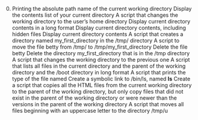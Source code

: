 0. Printing the absolute path name of the current working directory
Display the contents list of your current directory
A script that changes the working directory to the user’s home directory
Display current directory contents in a long format
Display current directory contents, including hidden files
Display current directory contents
A script that creates a directory named my_first_directory in the /tmp/ directory
A script to move the file betty from /tmp/ to /tmp/my_first_directory
Delete the file betty
Delete the directory my_first_directory that is in the /tmp directory
A script that changes the working directory to the previous one
A script that lists all files in the current directory and the parent of the working directory and the /boot directory in long format
A script that prints the type of the file named
Create a symbolic link to /bin/ls, named __ls__
Create a script that copies all the HTML files from the current working directory to the parent of the working directory, but only copy files that did not exist in the parent of the working directory or were newer than the versions in the parent of the working directory
A script that moves all files beginning with an uppercase letter to the directory /tmp/u
